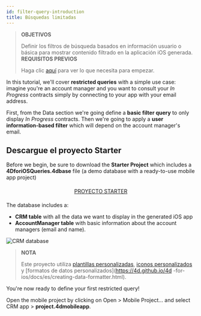 ```yaml
---
id: filter-query-introduction
title: Búsquedas limitadas
---
```


> **OBJETIVOS**
> 
> Definir los filtros de búsqueda basados en información usuario o básica para mostrar contenido filtrado en la aplicación iOS generada.
> **REQUISITOS PREVIOS**
> 
> Haga clic [aquí](prerequisites.html) para ver lo que necesita para empezar.


In this tutorial, we'll cover **restricted queries** with a simple use case: imagine you're an account manager and you want to consult your *In Progress* contracts simply by connecting to your app with your email address.

First, from the Data section we're going define a **basic filter query** to only display *In Progress* contracts. Then we're going to apply a **user information-based filter** which will depend on the account manager's email.

## Descargue el proyecto Starter

Before we begin, be sure to download the **Starter Project** which includes a **4DforiOSQueries.4dbase** file (a demo database with a ready-to-use mobile app project)

<div markdown="1" style="text-align: center; margin-top: 20px; margin-bottom: 20px">
<a class="button"
href="https://github.com/4d-for-ios/tutorial-RestrictedQueries/releases/latest/download/tutorial-RestrictedQueries.zip">PROYECTO STARTER</a>
</div>

The database includes a:

* **CRM table** with all the data we want to display in the generated iOS app
* **AccountManager table** with basic information about the account managers (email and name).

![CRM database](assets/en/restricted-queries/CRMDatabase.png)

> **NOTA**
> 
> Este proyecto utiliza [plantillas personalizadas](https://4d.github.io/4d-for-ios/docs/en/creating-listform-templates.html), [iconos personalizados](https://4d.github.io/4d-for-ios/docs/en/using-icons.html) y [formatos de datos personalizados](https://4d.github.io/4d -for-ios/docs/es/creating-data-formatter.html).

You're now ready to define your first restricted query!

Open the mobile project by clicking on Open > Mobile Project... and select CRM app > **project.4dmobileapp**.
